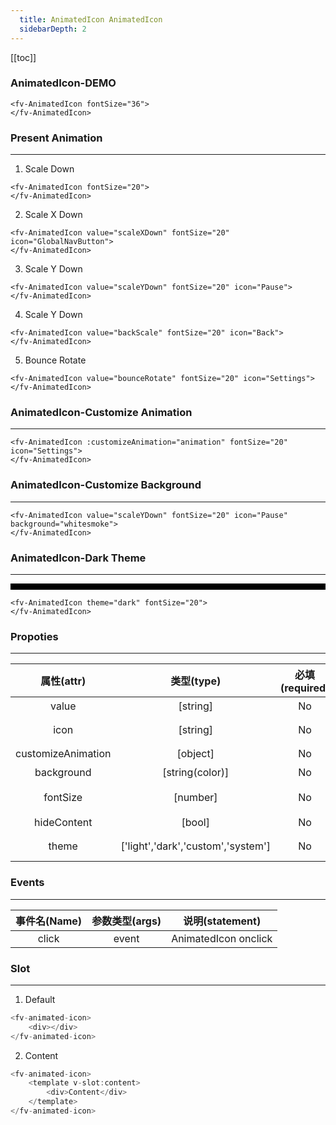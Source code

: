 ```yaml
---
  title: AnimatedIcon AnimatedIcon
  sidebarDepth: 2
---
```

  
[[toc]]

### AnimatedIcon-DEMO

<script>
export default {
    data () {
        return {
            animation: {
                enter: {
                    transform: 'rotate(-180deg)',
                    transition: `transform 0.1s`
                },
                leave: [
                    {
                        transform: 'rotate(365deg)',
                        transition: `transform 0.3s`
                    },
                    {
                        transform: 'rotate(360deg)',
                        transition: `transform 0.1s`
                    },
                    {
                        transform: 'rotate(0deg)'
                    }
                ]
            }
        }
    }
}
</script>

<fv-AnimatedIcon fontSize="36">
</fv-AnimatedIcon>

```vue
<fv-AnimatedIcon fontSize="36">
</fv-AnimatedIcon>
```

### Present Animation
---

1. Scale Down
<fv-AnimatedIcon fontSize="20">
</fv-AnimatedIcon>

```vue
<fv-AnimatedIcon fontSize="20">
</fv-AnimatedIcon>
```

2. Scale X Down
<fv-AnimatedIcon value="scaleXDown" fontSize="20" icon="GlobalNavButton">
</fv-AnimatedIcon>

```vue
<fv-AnimatedIcon value="scaleXDown" fontSize="20" icon="GlobalNavButton">
</fv-AnimatedIcon>
```

3. Scale Y Down
<fv-AnimatedIcon value="scaleYDown" fontSize="20" icon="Pause">
</fv-AnimatedIcon>

```vue
<fv-AnimatedIcon value="scaleYDown" fontSize="20" icon="Pause">
</fv-AnimatedIcon>
```

4. Scale Y Down
<fv-AnimatedIcon value="backScale" fontSize="20" icon="Back">
</fv-AnimatedIcon>

```vue
<fv-AnimatedIcon value="backScale" fontSize="20" icon="Back">
</fv-AnimatedIcon>
```

5. Bounce Rotate
<fv-AnimatedIcon value="bounceRotate" fontSize="20" icon="Settings">
</fv-AnimatedIcon>

```vue
<fv-AnimatedIcon value="bounceRotate" fontSize="20" icon="Settings">
</fv-AnimatedIcon>
```

### AnimatedIcon-Customize Animation
---

<div>
    <fv-AnimatedIcon :customizeAnimation="animation" fontSize="20" icon="Settings">
    </fv-AnimatedIcon>
</div>

```vue
<fv-AnimatedIcon :customizeAnimation="animation" fontSize="20" icon="Settings">
</fv-AnimatedIcon>
```

### AnimatedIcon-Customize Background
---

<fv-AnimatedIcon value="scaleYDown" fontSize="20" icon="Pause" background="whitesmoke">
</fv-AnimatedIcon>

```vue
<fv-AnimatedIcon value="scaleYDown" fontSize="20" icon="Pause" background="whitesmoke">
</fv-AnimatedIcon>
```

### AnimatedIcon-Dark Theme
---

<div style="padding: 5px;background: black;">
    <fv-AnimatedIcon theme="dark" fontSize="20">
    </fv-AnimatedIcon>
</div>

```vue
<fv-AnimatedIcon theme="dark" fontSize="20">
</fv-AnimatedIcon>
```

### Propoties
---
|     属性(attr)     |             类型(type)             | 必填(required) | 默认值(default) |    说明(statement)    |
|:------------------:|:----------------------------------:|:--------------:|:---------------:|:---------------------:|
|       value        |              [string]              |       No       |    scaleDown    |     动画预设名称      |
|        icon        |              [string]              |       No       |       N/A       | Icon with Fabric-Icon |
| customizeAnimation |              [object]              |       No       |       N/A       |      自定义动画       |
|     background     |          [string(color)]           |       No       |       N/A       |        背景色         |
|      fontSize      |              [number]              |       No       |       16        | AnimatedIcon 字体大小 |
|    hideContent     |               [bool]               |       No       |      false      |     隐藏文本内容      |
|       theme        | ['light','dark','custom','system'] |       No       |     system      |     Custom theme      |

### Events
---
| 事件名(Name) | 参数类型(args) |   说明(statement)    |
|:------------:|:--------------:|:--------------------:|
|    click     |     event      | AnimatedIcon onclick |

### Slot
---
1. Default

```javascript
<fv-animated-icon>
    <div></div>
</fv-animated-icon>
```

2. Content

```javascript
<fv-animated-icon>
    <template v-slot:content>
        <div>Content</div>
    </template>
</fv-animated-icon>
```